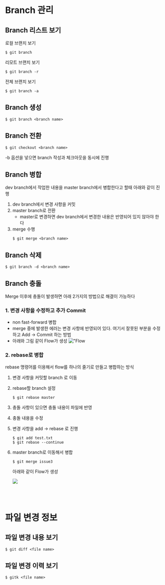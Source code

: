 # Branch 관리
## Branch 리스트 보기
로컬 브랜치 보기
```console
$ git branch
```

리모트 브랜치 보기
```console
$ git branch -r
```

전체 브랜치 보기
```console
$ git branch -a
```

## Branch 생성
```console
$ git branch <branch name>
```

## Branch 전환
```console
$ git checkout <branch name>
```
-b 옵션을 넣으면 branch 작성과 체크아웃을 동시에 진행

## Branch 병합
dev branch에서 작업한 내용을 master branch에서 병합한다고 할때 아래와 같이 진행

1. dev branch에서 변경 사항을 커밋
2. master branch로 전환
   - master로 변경하면 dev branch에서 변경한 내용은 반영되어 있지 않아야 한다
3. merge 수행
   ```console
   $ git merge <branch name>
   ```

## Branch 삭제
```console
$ git branch -d <branch name>
```

## Branch 충돌
Merge 이후에 충돌이 발생하면 아래 2가지의 방법으로 해결이 가능하다

### 1. 변경 사항을 수정하고 추가 Commit
- non fast-forward 병합
- merge 중에 발생한 에러는 변경 사항에 반영되어 있다. 여기서 잘못된 부분을 수정하고 Add -> Commit 하는 방법
- 아래와 그림 같이 Flow가 생성
!["Flow](https://backlog.com/git-tutorial/kr/img/post/stepup/capture_stepup2_7_2.png)

### 2. rebase로 병합
rebase 명령어를 이용해서 flow를 하나의 줄기로 만들고 병합하는 방식
1. 변경 사항을 커밋할 branch 로 이동
2. rebase할 branch 설정
   ```console
   $ git rebase master
   ```
3. 충돌 사항이 있으면 충돌 내용이 파일에 반영
4. 충돌 내용을 수정
5. 변경 사항을 add -> rebase 로 진행
   ```console
   $ git add test.txt
   $ git rebase --continue
   ```
6. master branch로 이동해서 병합
   ```console
   $ git merge issue3
   ```
   아래와 같이 Flow가 생성
   
   ![](https://backlog.com/git-tutorial/kr/img/post/stepup/capture_stepup2_8_2.png)

<br>
<br>

# 파일 변경 정보
## 파일 변경 내용 보기
```console
$ git diff <file name>
```

## 파일 변경 이력 보기
```console
$ gitk <file name>
```
